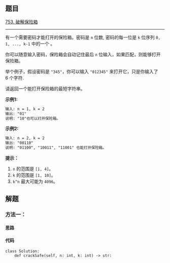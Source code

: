 ## 题目

[753. 破解保险箱](https://leetcode.cn/problems/cracking-the-safe/)

---

有一个需要密码才能打开的保险箱。密码是 `n` 位数, 密码的每一位是 `k` 位序列 `0, 1, ..., k-1` 中的一个 。

你可以随意输入密码，保险箱会自动记住最后 `n` 位输入，如果匹配，则能够打开保险箱。

举个例子，假设密码是 `"345"`，你可以输入 `"012345"` 来打开它，只是你输入了 6 个字符.

请返回一个能打开保险箱的最短字符串。



**示例1:**

```txt
输入: n = 1, k = 2
输出: "01"
说明: "10"也可以打开保险箱。
```


**示例2:**

```txt
输入: n = 2, k = 2
输出: "00110"
说明: "01100", "10011", "11001" 也能打开保险箱。
```


**提示：**

1.  `n` 的范围是 `[1, 4]`。
2.  `k` 的范围是 `[1, 10]`。
3.  `k^n` 最大可能为 `4096`。



## 解题

### 方法一：

#### 思路



#### 代码

```python3
class Solution:
    def crackSafe(self, n: int, k: int) -> str:
```
